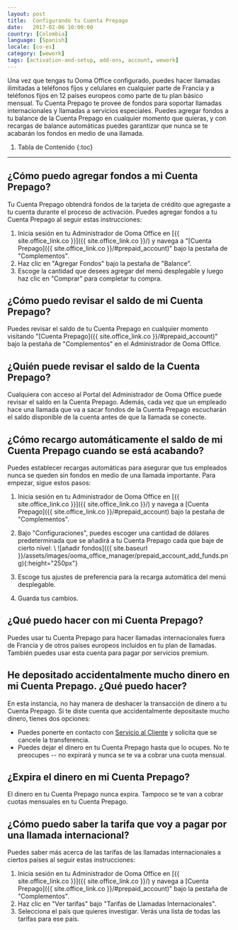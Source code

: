 ```yaml
---
layout: post
title:  Configurando tu Cuenta Prepago
date:   2017-02-06 10:00:00
country: [Colombia]
language: [Spanish]
locale: [co-es]
category: [wework]
tags: [activation-and-setup, add-ons, account, wework]
---
```


Una vez que tengas tu Ooma Office configurado, puedes hacer llamadas ilimitadas a teléfonos fijos y celulares en cualquier parte de Francia y a teléfonos fijos en 12 países europeos como parte de tu plan básico mensual. Tu Cuenta Prepago te provee de fondos para soportar llamadas internacionales y llamadas a servicios especiales. Puedes agregar fondos a tu balance de la Cuenta Prepago en cualquier momento que quieras, y con recargas de balance automáticas puedes garantizar que nunca se te acabarán los fondos en medio de una llamada.

1. Tabla de Contenido
{:toc}
* * *

## ¿Cómo puedo agregar fondos a mi Cuenta Prepago?

Tu Cuenta Prepago obtendrá fondos de la tarjeta de crédito que agregaste a tu cuenta durante el proceso de activación. Puedes agregar fondos a tu Cuenta Prepago al seguir estas instrucciones:

1. Inicia sesión en tu Administrador de Ooma Office en [{{ site.office_link.co }}]({{ site.office_link.co }}/) y navega a "[Cuenta Prepago]({{ site.office_link.co }}/#prepaid_account)" bajo la pestaña de "Complementos".
2. Haz clic en "Agregar Fondos" bajo la pestaña de "Balance".
3. Escoge la cantidad que desees agregar del menú desplegable y luego haz clic en "Comprar" para completar tu compra.

## ¿Cómo puedo revisar el saldo de mi Cuenta Prepago?

Puedes revisar el saldo de tu Cuenta Prepago en cualquier momento visitando "[Cuenta Prepago]({{ site.office_link.co }}/#prepaid_account)" bajo la pestaña de "Complementos" en el Administrador de Ooma Office.

## ¿Quién puede revisar el saldo de la Cuenta Prepago?

Cualquiera con acceso al Portal del Administrador de Ooma Office puede revisar el saldo en la Cuenta Prepago. Además, cada vez que un empleado hace una llamada que va a sacar fondos de la Cuenta Prepago escucharán el saldo disponible de la cuenta antes de que la llamada se conecte.

## ¿Cómo recargo automáticamente el saldo de mi Cuenta Prepago cuando se está acabando?

Puedes establecer recargas automáticas para asegurar que tus empleados nunca se queden sin fondos en medio de una llamada importante. Para empezar, sigue estos pasos:

1. Inicia sesión en tu Administrador de Ooma Office en [{{ site.office_link.co }}]({{ site.office_link.co }}/) y navega a [Cuenta Prepago]({{ site.office_link.co }}/#prepaid_account) bajo la pestaña de "Complementos".
2. Bajo "Configuraciones", puedes escoger una cantidad de dólares predeterminada que se añadirá a tu Cuenta Prepago cada que baje de cierto nivel: \\
   ![añadir fondos]({{ site.baseurl }}/assets/images/ooma_office_manager/prepaid_account_add_funds.png){:height="250px"}

3. Escoge tus ajustes de preferencia para la recarga automática del menú desplegable.
4. Guarda tus cambios.

## ¿Qué puedo hacer con mi Cuenta Prepago?

Puedes usar tu Cuenta Prepago para hacer llamadas internacionales fuera de Francia y de otros países europeos incluidos en tu plan de llamadas. También puedes usar esta cuenta para pagar por servicios premium.

## He depositado accidentalmente mucho dinero en mi Cuenta Prepago. ¿Qué puedo hacer?

En esta instancia, no hay manera de deshacer la transacción de dinero a tu Cuenta Prepago. Si te diste cuenta que accidentalmente depositaste mucho dinero, tienes dos opciones:

* Puedes ponerte en contacto con [Servicio al Cliente](/co/es/contact-us) y solicita que se cancele la transferencia.
* Puedes dejar el dinero en tu Cuenta Prepago hasta que lo ocupes. No te preocupes -- no expirará y nunca se te va a cobrar una cuota mensual.

## ¿Expira el dinero en mi Cuenta Prepago?

El dinero en tu Cuenta Prepago nunca expira. Tampoco se te van a cobrar cuotas mensuales en tu Cuenta Prepago.

## ¿Cómo puedo saber la tarifa que voy a pagar por una llamada internacional?

Puedes saber más acerca de las tarifas de las llamadas internacionales a ciertos países al seguir estas instrucciones:

1. Inicia sesión en tu Administrador de Ooma Office en [{{ site.office_link.co }}]({{ site.office_link.co }}/) y navega a [Cuenta Prepago]({{ site.office_link.co }}/#prepaid_account)" bajo la pestaña de "Complementos".
2. Haz clic en "Ver tarifas" bajo "Tarifas de Llamadas Internacionales".
3. Selecciona el país que quieres investigar. Verás una lista de todas las tarifas para ese país.
